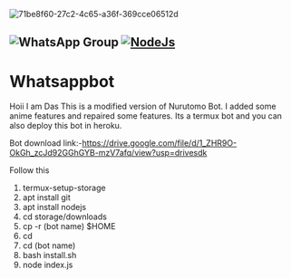 ![71be8f60-27c2-4c65-a36f-369cce06512d](https://user-images.githubusercontent.com/85019441/131303585-09356425-1894-421c-a93a-ab1124fef278.jpg)

##  ![WhatsApp Group](https://img.shields.io/badge/WhatsApp-25D366?style=for-the-badge&logo=whatsapp&logoColor=white) [![NodeJs](https://img.shields.io/badge/Node.js-43853D?style=for-the-badge&logo=node.js&logoColor=white)](https://nodejs.org/en/)

# Whatsappbot

Hoii I am Das 
This is a modified version of Nurutomo Bot.
I added some anime features and repaired some features.
Its a termux bot and you can also deploy this bot in heroku.

Bot download link:-https://drive.google.com/file/d/1_ZHR9O-OkGh_zcJd92GGhGYB-mzV7afq/view?usp=drivesdk


Follow this 
1. termux-setup-storage 
2. apt install git 
3. apt install nodejs 
4. cd storage/downloads 
5. cp -r (bot name) $HOME
6. cd
7. cd (bot name)
8. bash install.sh
9. node index.js


